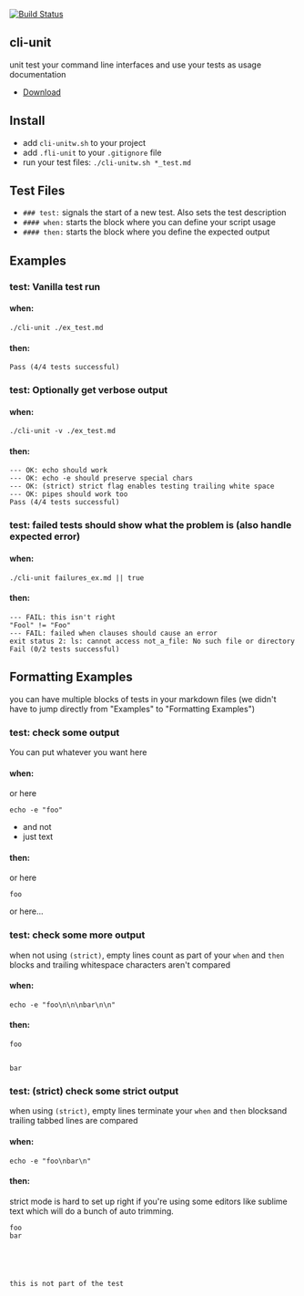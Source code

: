 [![Build Status](https://drone.io/github.com/benschw/cli-unit/status.png)](https://drone.io/github.com/benschw/cli-unit/latest)

## cli-unit

unit test your command line interfaces and use your tests as usage documentation

* [Download](http://txt.fliglio.com/cli-unit/)


## Install

- add `cli-unitw.sh` to your project
- add `.fli-unit` to your `.gitignore` file
- run your test files: `./cli-unitw.sh *_test.md`
 

## Test Files

- `### test:` signals the start of a new test. Also sets the test description
- `#### when:` starts the block where you can define your script usage
- `#### then:` starts the block where you define the expected output


## Examples

### test: Vanilla test run
#### when:

	./cli-unit ./ex_test.md 

#### then:

	Pass (4/4 tests successful)

### test: Optionally get verbose output
#### when:

	./cli-unit -v ./ex_test.md 

#### then:

	--- OK: echo should work
	--- OK: echo -e should preserve special chars
	--- OK: (strict) strict flag enables testing trailing white space
	--- OK: pipes should work too
	Pass (4/4 tests successful)

### test: failed tests should show what the problem is (also handle expected error)
#### when:

	./cli-unit failures_ex.md || true


#### then:

	--- FAIL: this isn't right
	"Fool" != "Foo"
	--- FAIL: failed when clauses should cause an error
	exit status 2: ls: cannot access not_a_file: No such file or directory
	Fail (0/2 tests successful)

## Formatting Examples

you can have multiple blocks of tests in your markdown files (we didn't have to jump directly from "Examples" to "Formatting Examples")

### test: check some output
You can put whatever you want here
#### when:
or here

	echo -e "foo"

- and not
- just text

#### then:

or here

	foo

or here...

### test: check some more output
when not using `(strict)`, empty lines count as part of your `when` and `then` blocks
and trailing whitespace characters aren't compared

#### when:

	echo -e "foo\n\n\nbar\n\n"

#### then:

	foo


	bar


### test: (strict) check some strict output
when using `(strict)`, empty lines terminate your `when` and `then` blocksand trailing
tabbed lines are compared

#### when:

	echo -e "foo\nbar\n"

#### then:
strict mode is hard to set up right if you're using some editors like sublime text which will do a bunch of auto trimming.


	foo
	bar
	
	



	this is not part of the test
